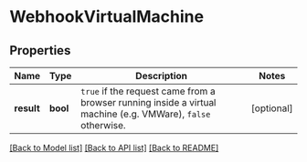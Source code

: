 # WebhookVirtualMachine

## Properties
Name | Type | Description | Notes
------------ | ------------- | ------------- | -------------
**result** | **bool** | `true` if the request came from a browser running inside a virtual machine (e.g. VMWare), `false` otherwise.  | [optional] 

[[Back to Model list]](../README.md#documentation-for-models) [[Back to API list]](../README.md#documentation-for-api-endpoints) [[Back to README]](../README.md)

